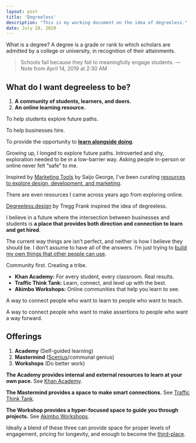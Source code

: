 ```yaml
---
layout: post
title: 'Degreeless'
description: "This is my working document on the idea of degreeless."
date: July 28, 2020
---
```


What is a degree? A degree is a grade or rank to which scholars are admitted by a college or university, in recognition of their attainments.

> Schools fail because they fail to meaningfully engage students. — Note from April 14, 2019 at 2:30 AM

## What do I want degreeless to be?
1. **A community of students, learners, and doers.**
2. **An online learning resource.**

To help students explore future paths.

To help businesses hire.

To provide the opportunity to **[learn alongside doing](https://sivers.org/contrib)**.


Growing up, I longed to explore future paths. Introverted and shy, exploration needed to be in a low-barrier way. Asking people in-person or online never felt “safe” to me.

Inspired by [Marketing Tools](https://saijogeorge.com/best-marketing-tools/) by Saijo George, I’ve been curating [resources to explore design, development, and marketing](https://lukasmurdock.com/knowledge/).

There are even resources I came across years ago from exploring online.

[Degreeless.design](https://www.degreeless.design/) by Tregg Frank inspired the idea of degreeless.

I believe in a future where the intersection between businesses and students is **a place that provides both direction and connection to learn and get hired**.

The current way things are isn’t perfect, and neither is how I believe they should be. I don’t assume to have all of the answers. I’m just trying to [build my own things that other people can use](https://youtu.be/kYfNvmF0Bqw).

Community first. Creating a tribe.
- **Khan Academy:** For every student, every classroom. Real results.
- **Traffic Think Tank:** Learn, connect, and level up with the best.
- **Akimbo Workshops:** Online communities that help you learn to see.

A way to connect people who want to learn to people who want to teach.

A way to connect people who want to make assertions to people who want a way forward.

## Offerings
1. **Academy** (Self-guided learning)
2. **Mastermind** ([Scenius](https://kk.org/thetechnium/scenius-or-comm/)/communal genius)
3. **Workshops** (Do better work)

**The Academy provides internal and external resources to learn at your own pace.** See [Khan Academy](https://www.khanacademy.org/).

**The Mastermind provides a space to make smart connections.** See [Traffic Think Tank](https://trafficthinktank.com/).

**The Workshop provides a hyper-focused space to guide you through  projects.** See [Akimbo Workshops](https://akimbo.com/).

Ideally a blend of these three can provide space for proper levels of engagement, pricing for longevity, and enough to become the [third-place](https://en.wikipedia.org/wiki/Third_place).